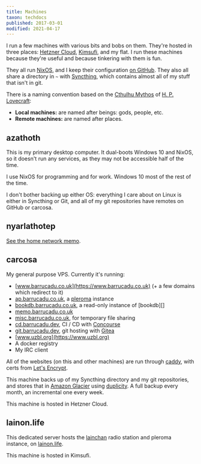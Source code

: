 ```yaml
---
title: Machines
taxon: techdocs
published: 2017-03-01
modified: 2021-04-17
---
```


I run a few machines with various bits and bobs on them.  They're
hosted in three places: [Hetzner Cloud][], [Kimsufi][], and my flat.
I run these machines because they're useful and because tinkering with
them is fun.

They all run [NixOS][], and I keep their configuration [on GitHub][].
They also all share a directory in `~` with [Syncthing][], which
contains almost all of my stuff that isn't in git.

There is a naming convention based on the [Cthulhu Mythos][] of
[H. P. Lovecraft][]:

- **Local machines:** are named after beings: gods, people, etc.
- **Remote machines:** are named after places.

[Hetzner Cloud]: https://www.hetzner.com/cloud
[Kimsufi]: https://www.kimsufi.com/us/en/index.xml
[NixOS]: https://nixos.org/
[on GitHub]: https://github.com/barrucadu/nixfiles
[Syncthing]: https://syncthing.net/
[Cthulhu Mythos]: https://en.wikipedia.org/wiki/Cthulhu_Mythos
[H. P. Lovecraft]: https://en.wikipedia.org/wiki/H._P._Lovecraft


azathoth
--------

This is my primary desktop computer.  It dual-boots Windows 10 and
NixOS, so it doesn't run any services, as they may not be accessible
half of the time.

I use NixOS for programming and for work.  Windows 10 most of the rest
of the time.

I don't bother backing up either OS: everything I care about on Linux
is either in Syncthing or Git, and all of my git repositories have
remotes on GitHub or carcosa.


nyarlathotep
------------

[See the home network memo](home-network.html#nyarlathotep).


carcosa
-------

My general purpose VPS.  Currently it's running:

- [www.barrucadu.co.uk](https://www.barrucadu.co.uk) (+ a few domains which redirect to it)
- [ap.barrucadu.co.uk](https://ap.barrucadu.co.uk), a [pleroma][] instance
- [bookdb.barrucadu.co.uk](https://bookdb.barrucadu.co.uk), a read-only instance of [bookdb][]
- [memo.barrucadu.co.uk](https://memo.barrucadu.co.uk)
- [misc.barrucadu.co.uk](https://misc.barrucadu.co.uk), for temporary file sharing
- [cd.barrucadu.dev](https://cd.barrucadu.dev), CI / CD with [Concourse][]
- [git.barrucadu.dev](https://git.barrucadu.dev), git hosting with [Gitea][]
- [www.uzbl.org](https://www.uzbl.org)
- A docker registry
- My IRC client

All of the websites (on this and other machines) are run through
[caddy][], with certs from [Let's Encrypt][].

This machine backs up of my Syncthing directory and my git
repositories, and stores that in [Amazon Glacier][] using
[duplicity][].  A full backup every month, an incremental one every
week.

This machine is hosted in Hetzner Cloud.

[pleroma]: https://pleroma.social/
[caddy]: https://caddyserver.com/
[Let's Encrypt]: https://letsencrypt.org/
[Amazon Glacier]: https://aws.amazon.com/glacier/
[duplicity]: http://duplicity.nongnu.org/
[Concourse]: https://concourse-ci.org/
[Gitea]: https://gitea.io/en-us/


lainon.life
-----------

This dedicated server hosts the [lainchan][] radio station and pleroma
instance, on [lainon.life](https://lainon.life).

This machine is hosted in Kimsufi.

[lainchan]: https://lainchan.org/
